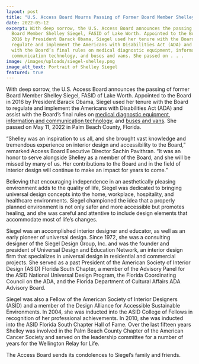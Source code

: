 ```yaml
---
layout: post
title: "U.S. Access Board Mourns Passing of Former Board Member Shelley Siegel "
date: 2022-05-12
excerpt: With deep sorrow, the U.S. Access Board announces the passing of former
  Board Member Shelley Siegel, FASID of Lake Worth. Appointed to the Board in
  2016 by President Barack Obama, Siegel used her tenure with the Board to
  regulate and implement the Americans with Disabilities Act (ADA) and assist
  with the Board’s final rules on medical diagnostic equipment, information and
  communication technology, and buses and vans. She passed on . . .
image: /images/uploads/siegel-shelley.png
image_alt_text: Portrait of Shelley Siegel
featured: true
---
```

With deep sorrow, the U.S. Access Board announces the passing of former Board Member Shelley Siegel, FASID of Lake Worth. Appointed to the Board in 2016 by President Barack Obama, Siegel used her tenure with the Board to regulate and implement the Americans with Disabilities Act (ADA) and assist with the Board’s final rules on [medical diagnostic equipment](https://www.access-board.gov/mde/), [information and communication technology](https://www.access-board.gov/ict/), and [buses and vans](https://www.access-board.gov/guidelines-standards/vehicles/update-buses-vans/guidelines-text/). She passed on May 11, 2022 in Palm Beach County, Florida. 

“Shelley was an inspiration to us all, and she brought vast knowledge and tremendous experience on interior design and accessibility to the Board,” remarked Access Board Executive Director Sachin Pavithran. “It was an honor to serve alongside Shelley as a member of the Board, and she will be missed by many of us. Her contributions to the Board and in the field of interior design will continue to make an impact for years to come.” 

Believing that encouraging independence in an aesthetically pleasing environment adds to the quality of life, Siegel was dedicated to bringing universal design concepts into the home, workplace, hospitality, and healthcare environments. Siegel championed the idea that a properly planned environment is not only safer and more accessible but promotes healing, and she was careful and attentive to include design elements that accommodate most of life’s changes. 

Siegel was an accomplished interior designer and educator, as well as an early pioneer of universal design. Since 1972, she was a consulting designer of the Siegel Design Group, Inc. and was the founder and president of Universal Design and Education Network, an interior design firm that specializes in universal design in residential and commercial projects. She served as a past President of the American Society of Interior Design (ASID) Florida South Chapter, a member of the Advisory Panel for the ASID National Universal Design Program, the Florida Coordinating Council on the ADA, and the Florida Department of Cultural Affairs ADA Advisory Board.  

Siegel was also a Fellow of the American Society of Interior Designers (ASID) and a member of the Design Alliance for Accessible Sustainable Environments. In 2004, she was inducted into the ASID College of Fellows in recognition of her professional achievements. In 2010, she was inducted into the ASID Florida South Chapter Hall of Fame. Over the last fifteen years Shelley was involved in the Palm Beach County Chapter of the American Cancer Society and served on the leadership committee for a number of years for the Wellington Relay for Life. 

The Access Board sends its condolences to Siegel’s family and friends.
